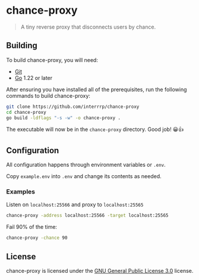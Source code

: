 # chance-proxy

> A tiny reverse proxy that disconnects users by chance.

## Building

To build chance-proxy, you will need:

- [Git](https://git-scm.com)
- [Go](https://go.dev) 1.22 or later

After ensuring you have installed all of the prerequisites, run the following commands to build chance-proxy:

```sh
git clone https://github.com/interrrp/chance-proxy
cd chance-proxy
go build -ldflags "-s -w" -o chance-proxy .
```

The executable will now be in the `chance-proxy` directory. Good job! 😀👍

## Configuration

All configuration happens through environment variables or `.env`.

Copy `example.env` into `.env` and change its contents as needed.

### Examples

Listen on `localhost:25566` and proxy to `localhost:25565`

```sh
chance-proxy -address localhost:25566 -target localhost:25565
```

Fail 90% of the time:

```sh
chance-proxy -chance 90
```

## License

chance-proxy is licensed under the [GNU General Public License 3.0](./LICENSE) license.
